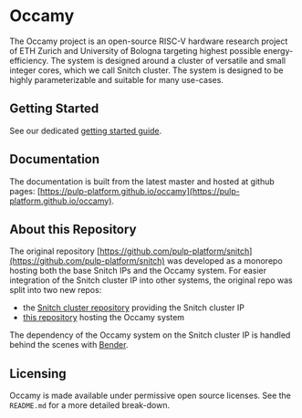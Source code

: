 # Occamy

The Occamy project is an open-source RISC-V hardware research project of ETH Zurich and University of Bologna targeting highest possible energy-efficiency. The system is designed around a cluster of versatile and small integer cores, which we call Snitch cluster. The system is designed to be highly parameterizable and suitable for many use-cases.

## Getting Started

See our dedicated [getting started guide](ug/getting_started.md).

## Documentation

The documentation is built from the latest master and hosted at github pages: [https://pulp-platform.github.io/occamy](https://pulp-platform.github.io/occamy).

## About this Repository

The original repository [https://github.com/pulp-platform/snitch](https://github.com/pulp-platform/snitch) was developed as a monorepo hosting both the base Snitch IPs and the Occamy system. For easier integration of the Snitch cluster IP into other systems, the original repo was split into two new repos:

- the [Snitch cluster repository](https://github.com/pulp-platform/snitch_cluster) providing the Snitch cluster IP
- [this repository](https://github.com/pulp-platform/occamy) hosting the Occamy system

The dependency of the Occamy system on the Snitch cluster IP is handled behind the scenes with [Bender](https://github.com/pulp-platform/bender).

## Licensing

Occamy is made available under permissive open source licenses. See the `README.md` for a more detailed break-down.